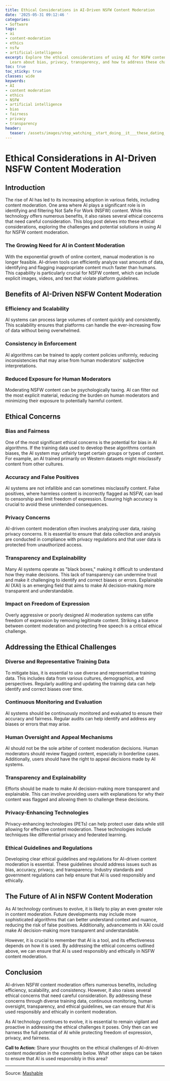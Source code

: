 ```yaml
---
title: Ethical Considerations in AI-Driven NSFW Content Moderation
date: '2025-05-31 09:12:46 '
categories:
- Software
tags:
- ai
- content-moderation
- ethics
- nsfw
- artificial-intelligence
excerpt: Explore the ethical considerations of using AI for NSFW content moderation.
  Learn about bias, privacy, transparency, and how to address these challenges.
toc: true
toc_sticky: true
classes: wide
keywords:
- AI
- content moderation
- ethics
- NSFW
- artificial intelligence
- bias
- fairness
- privacy
- transparency
header:
  teaser: /assets/images/stop_watching__start_doing__it___these_dating_site_20250531091245.png
---
```


# Ethical Considerations in AI-Driven NSFW Content Moderation

## Introduction

The rise of AI has led to its increasing adoption in various fields, including content moderation. One area where AI plays a significant role is in identifying and filtering Not Safe For Work (NSFW) content. While this technology offers numerous benefits, it also raises several ethical concerns that need careful consideration. This blog post delves into these ethical considerations, exploring the challenges and potential solutions in using AI for NSFW content moderation.

### The Growing Need for AI in Content Moderation

With the exponential growth of online content, manual moderation is no longer feasible. AI-driven tools can efficiently analyze vast amounts of data, identifying and flagging inappropriate content much faster than humans. This capability is particularly crucial for NSFW content, which can include explicit images, videos, and text that violate platform guidelines.

## Benefits of AI-Driven NSFW Content Moderation

### Efficiency and Scalability

AI systems can process large volumes of content quickly and consistently. This scalability ensures that platforms can handle the ever-increasing flow of data without being overwhelmed.

### Consistency in Enforcement

AI algorithms can be trained to apply content policies uniformly, reducing inconsistencies that may arise from human moderators' subjective interpretations.

### Reduced Exposure for Human Moderators

Moderating NSFW content can be psychologically taxing. AI can filter out the most explicit material, reducing the burden on human moderators and minimizing their exposure to potentially harmful content.

## Ethical Concerns

### Bias and Fairness

One of the most significant ethical concerns is the potential for bias in AI algorithms. If the training data used to develop these algorithms contain biases, the AI system may unfairly target certain groups or types of content. For example, an AI trained primarily on Western datasets might misclassify content from other cultures.

### Accuracy and False Positives

AI systems are not infallible and can sometimes misclassify content. False positives, where harmless content is incorrectly flagged as NSFW, can lead to censorship and limit freedom of expression. Ensuring high accuracy is crucial to avoid these unintended consequences.

### Privacy Concerns

AI-driven content moderation often involves analyzing user data, raising privacy concerns. It is essential to ensure that data collection and analysis are conducted in compliance with privacy regulations and that user data is protected from unauthorized access.

### Transparency and Explainability

Many AI systems operate as "black boxes," making it difficult to understand how they make decisions. This lack of transparency can undermine trust and make it challenging to identify and correct biases or errors. Explainable AI (XAI) is an emerging field that aims to make AI decision-making more transparent and understandable.

### Impact on Freedom of Expression

Overly aggressive or poorly designed AI moderation systems can stifle freedom of expression by removing legitimate content. Striking a balance between content moderation and protecting free speech is a critical ethical challenge.

## Addressing the Ethical Challenges

### Diverse and Representative Training Data

To mitigate bias, it is essential to use diverse and representative training data. This includes data from various cultures, demographics, and perspectives. Regularly auditing and updating the training data can help identify and correct biases over time.

### Continuous Monitoring and Evaluation

AI systems should be continuously monitored and evaluated to ensure their accuracy and fairness. Regular audits can help identify and address any biases or errors that may arise.

### Human Oversight and Appeal Mechanisms

AI should not be the sole arbiter of content moderation decisions. Human moderators should review flagged content, especially in borderline cases. Additionally, users should have the right to appeal decisions made by AI systems.

### Transparency and Explainability

Efforts should be made to make AI decision-making more transparent and explainable. This can involve providing users with explanations for why their content was flagged and allowing them to challenge these decisions.

### Privacy-Enhancing Technologies

Privacy-enhancing technologies (PETs) can help protect user data while still allowing for effective content moderation. These technologies include techniques like differential privacy and federated learning.

### Ethical Guidelines and Regulations

Developing clear ethical guidelines and regulations for AI-driven content moderation is essential. These guidelines should address issues such as bias, accuracy, privacy, and transparency. Industry standards and government regulations can help ensure that AI is used responsibly and ethically.

## The Future of AI in NSFW Content Moderation

As AI technology continues to evolve, it is likely to play an even greater role in content moderation. Future developments may include more sophisticated algorithms that can better understand context and nuance, reducing the risk of false positives. Additionally, advancements in XAI could make AI decision-making more transparent and understandable.

However, it is crucial to remember that AI is a tool, and its effectiveness depends on how it is used. By addressing the ethical concerns outlined above, we can ensure that AI is used responsibly and ethically in NSFW content moderation.

## Conclusion

AI-driven NSFW content moderation offers numerous benefits, including efficiency, scalability, and consistency. However, it also raises several ethical concerns that need careful consideration. By addressing these concerns through diverse training data, continuous monitoring, human oversight, transparency, and ethical guidelines, we can ensure that AI is used responsibly and ethically in content moderation.

As AI technology continues to evolve, it is essential to remain vigilant and proactive in addressing the ethical challenges it poses. Only then can we harness the full potential of AI while protecting freedom of expression, privacy, and fairness.

**Call to Action:** Share your thoughts on the ethical challenges of AI-driven content moderation in the comments below. What other steps can be taken to ensure that AI is used responsibly in this area?

---

Source: [Mashable](https://mashable.com/roundup/best-dating-sites-pornhub)